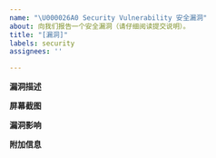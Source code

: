 ```yaml
---
name: "\U000026A0 Security Vulnerability 安全漏洞"
about: 向我们报告一个安全漏洞（请仔细阅读提交说明）。
title: "[漏洞]"
labels: security
assignees: ''

---
```


<!--
⚠ 请注意：
考虑到产品的安全，请不要将漏洞的复现步骤和受影响的文件通过公开的 GitHub Issues 提交。
请将这部分内容发送到 pie@geekpie.club，同时附上到本 Issue 的链接。
我们会在确认漏洞存在后抄送给图信，并在一周后公开公布漏洞细节。
-->

**漏洞描述**
<!--说明漏洞类型，并简明准确地描述。(e.g. SQL 注入, 跨站攻击等)-->

**屏幕截图**
<!--若可用，添加屏幕截图来帮助你解释漏洞。-->

**漏洞影响**
<!--漏洞可能造成的影响，包括攻击者可能如何利用该漏洞等。-->

**附加信息**
<!--提供关于漏洞的任何其他信息。-->
